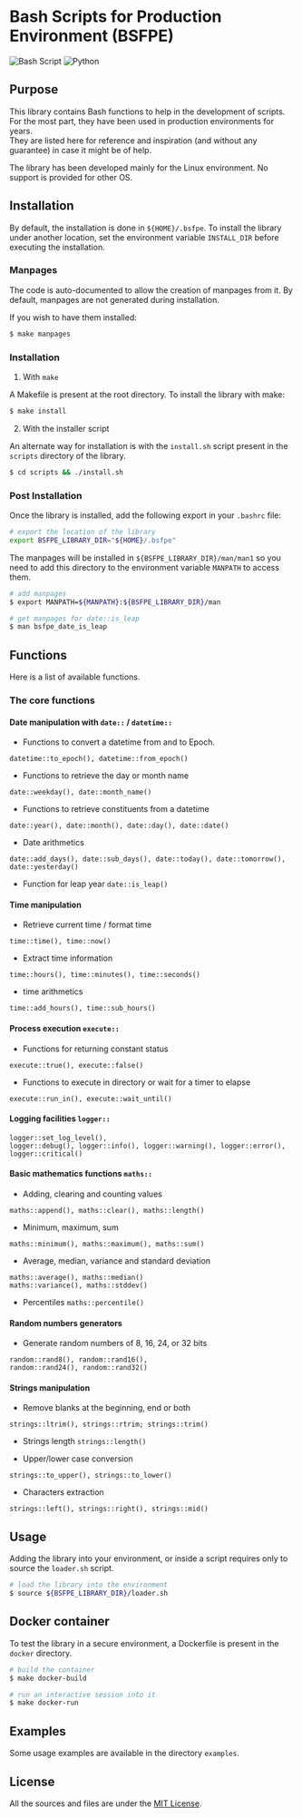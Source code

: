# Bash Scripts for Production Environment (BSFPE)

![Bash Script](https://img.shields.io/badge/bash_script-%23121011.svg?style=for-the-badge&logo=gnu-bash&logoColor=white)
![Python](https://img.shields.io/badge/python-3670A0?style=for-the-badge&logo=python&logoColor=ffdd54)

## Purpose

This library contains Bash functions to help in the development of scripts. 
For the most part, they have been used in production environments for years.  
They are listed here for reference and inspiration (and without any guarantee) in case it might be of help.  

The library has been developed mainly for the Linux environment. No support is provided for other OS.

## Installation

By default, the installation is done in `${HOME}/.bsfpe`.
To install the library under another location, set the environment variable `INSTALL_DIR` before 
executing the installation.

### Manpages

The code is auto-documented to allow the creation of manpages from it. By default, manpages are not
generated during installation.  

If you wish to have them installed:

``` bash
$ make manpages
```

### Installation

1. With `make`

A Makefile is present at the root directory. To install the library with make:

``` bash
$ make install
```

2. With the installer script

An alternate way for installation is with the `install.sh` script present in the `scripts` directory
of the library.

``` bash
$ cd scripts && ./install.sh
```

### Post Installation

Once the library is installed, add the following export in your `.bashrc` file:

``` bash
# export the location of the library
export BSFPE_LIBRARY_DIR="${HOME}/.bsfpe"
```

The manpages will be installed in `${BSFPE_LIBRARY_DIR}/man/man1` so you need to add this directory to
the environment variable `MANPATH` to access them.

``` bash
# add manpages
$ export MANPATH=${MANPATH}:${BSFPE_LIBRARY_DIR}/man

# get manpages for date::is_leap
$ man bsfpe_date_is_leap
```

## Functions

Here is a list of available functions.

### The core functions

#### Date manipulation with `date::` / `datetime::`

- Functions to convert a datetime from and to Epoch.

```
datetime::to_epoch(), datetime::from_epoch()
```

- Functions to retrieve the day or month name

```
date::weekday(), date::month_name()
``` 

- Functions to retrieve constituents from a datetime

```
date::year(), date::month(), date::day(), date::date()
```

- Date arithmetics

```
date::add_days(), date::sub_days(), date::today(), date::tomorrow(), date::yesterday()
```
- Function for leap year `date::is_leap()`

#### Time manipulation

- Retrieve current time / format time

```
time::time(), time::now()
```

- Extract time information

```
time::hours(), time::minutes(), time::seconds()
```

- time arithmetics
```
time::add_hours(), time::sub_hours()
```

#### Process execution `execute::`

- Functions for returning constant status
```
execute::true(), execute::false()
```
- Functions to execute in directory or wait for a timer to elapse
```
execute::run_in(), execute::wait_until()
```

#### Logging facilities `logger::`

```
logger::set_log_level(), 
logger::debug(), logger::info(), logger::warning(), logger::error(), logger::critical()
```

#### Basic mathematics functions `maths::`

- Adding, clearing and counting values
```
maths::append(), maths::clear(), maths::length()
```

- Minimum, maximum, sum
```
maths::minimum(), maths::maximum(), maths::sum()
```

- Average, median, variance and standard deviation
```
maths::average(), maths::median()
maths::variance(), maths::stddev()
```

- Percentiles `maths::percentile()`

#### Random numbers generators

- Generate random numbers of 8, 16, 24, or 32 bits

```
random::rand8(), random::rand16(), 
random::rand24(), random::rand32()

```

#### Strings manipulation

- Remove blanks at the beginning, end or both

```
strings::ltrim(), strings::rtrim; strings::trim()
```

- Strings length `strings::length()`

- Upper/lower case conversion

```
strings::to_upper(), strings::to_lower()
```

- Characters extraction
```
strings::left(), strings::right(), strings::mid()
```


## Usage

Adding the library into your environment, or inside a script requires only to source the `loader.sh`
script.

``` bash
# load the library into the environment
$ source ${BSFPE_LIBRARY_DIR}/loader.sh
```

## Docker container

To test the library in a secure environment, a Dockerfile is present in the `docker` directory.  

``` bash
# build the container
$ make docker-build

# run an interactive session into it
$ make docker-run
```

## Examples

Some usage examples are available in the directory `examples`.

## License

All the sources and files are under the [MIT License](https://choosealicense.com/licenses/mit/).
